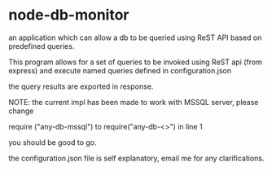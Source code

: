 node-db-monitor
===============

an application which can allow a db to be queried using ReST API based on predefined queries.

This program allows for a set of queries to be invoked using ReST api (from express) and execute named queries defined in configuration.json

the query results are exported in response.


NOTE: the current impl has been made to work with MSSQL server, please change 

require ("any-db-mssql") to require("any-db-<<whatever db you want>>") in line 1

you should be good to go.

the configuration.json file is self explanatory, email me for any clarifications.
